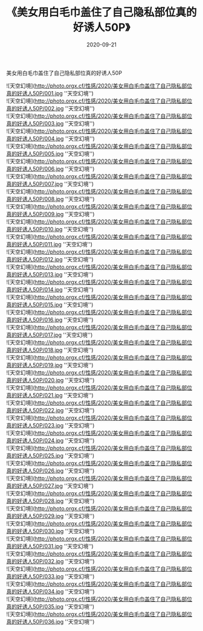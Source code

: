 ﻿---
layout: post
title:  《美女用白毛巾盖住了自己隐私部位真的好诱人50P》
date:   2020-09-21
image: http://photo.orgx.cf/性感/2020/美女用白毛巾盖住了自己隐私部位真的好诱人50P/000.jpg
categories: [美女, 性感, 泳衣]
---

美女用白毛巾盖住了自己隐私部位真的好诱人50P



![天空幻境](http://photo.orgx.cf/性感/2020/美女用白毛巾盖住了自己隐私部位真的好诱人50P/001.jpg ''天空幻境'') <br>
![天空幻境](http://photo.orgx.cf/性感/2020/美女用白毛巾盖住了自己隐私部位真的好诱人50P/002.jpg ''天空幻境'') <br>
![天空幻境](http://photo.orgx.cf/性感/2020/美女用白毛巾盖住了自己隐私部位真的好诱人50P/003.jpg ''天空幻境'') <br>
![天空幻境](http://photo.orgx.cf/性感/2020/美女用白毛巾盖住了自己隐私部位真的好诱人50P/004.jpg ''天空幻境'') <br>
![天空幻境](http://photo.orgx.cf/性感/2020/美女用白毛巾盖住了自己隐私部位真的好诱人50P/005.jpg ''天空幻境'') <br>
![天空幻境](http://photo.orgx.cf/性感/2020/美女用白毛巾盖住了自己隐私部位真的好诱人50P/006.jpg ''天空幻境'') <br>
![天空幻境](http://photo.orgx.cf/性感/2020/美女用白毛巾盖住了自己隐私部位真的好诱人50P/007.jpg ''天空幻境'') <br>
![天空幻境](http://photo.orgx.cf/性感/2020/美女用白毛巾盖住了自己隐私部位真的好诱人50P/008.jpg ''天空幻境'') <br>
![天空幻境](http://photo.orgx.cf/性感/2020/美女用白毛巾盖住了自己隐私部位真的好诱人50P/009.jpg ''天空幻境'') <br>
![天空幻境](http://photo.orgx.cf/性感/2020/美女用白毛巾盖住了自己隐私部位真的好诱人50P/010.jpg ''天空幻境'') <br>
![天空幻境](http://photo.orgx.cf/性感/2020/美女用白毛巾盖住了自己隐私部位真的好诱人50P/011.jpg ''天空幻境'') <br>
![天空幻境](http://photo.orgx.cf/性感/2020/美女用白毛巾盖住了自己隐私部位真的好诱人50P/012.jpg ''天空幻境'') <br>
![天空幻境](http://photo.orgx.cf/性感/2020/美女用白毛巾盖住了自己隐私部位真的好诱人50P/013.jpg ''天空幻境'') <br>
![天空幻境](http://photo.orgx.cf/性感/2020/美女用白毛巾盖住了自己隐私部位真的好诱人50P/014.jpg ''天空幻境'') <br>
![天空幻境](http://photo.orgx.cf/性感/2020/美女用白毛巾盖住了自己隐私部位真的好诱人50P/015.jpg ''天空幻境'') <br>
![天空幻境](http://photo.orgx.cf/性感/2020/美女用白毛巾盖住了自己隐私部位真的好诱人50P/016.jpg ''天空幻境'') <br>
![天空幻境](http://photo.orgx.cf/性感/2020/美女用白毛巾盖住了自己隐私部位真的好诱人50P/017.jpg ''天空幻境'') <br>
![天空幻境](http://photo.orgx.cf/性感/2020/美女用白毛巾盖住了自己隐私部位真的好诱人50P/018.jpg ''天空幻境'') <br>
![天空幻境](http://photo.orgx.cf/性感/2020/美女用白毛巾盖住了自己隐私部位真的好诱人50P/019.jpg ''天空幻境'') <br>
![天空幻境](http://photo.orgx.cf/性感/2020/美女用白毛巾盖住了自己隐私部位真的好诱人50P/020.jpg ''天空幻境'') <br>
![天空幻境](http://photo.orgx.cf/性感/2020/美女用白毛巾盖住了自己隐私部位真的好诱人50P/021.jpg ''天空幻境'') <br>
![天空幻境](http://photo.orgx.cf/性感/2020/美女用白毛巾盖住了自己隐私部位真的好诱人50P/022.jpg ''天空幻境'') <br>
![天空幻境](http://photo.orgx.cf/性感/2020/美女用白毛巾盖住了自己隐私部位真的好诱人50P/023.jpg ''天空幻境'') <br>
![天空幻境](http://photo.orgx.cf/性感/2020/美女用白毛巾盖住了自己隐私部位真的好诱人50P/024.jpg ''天空幻境'') <br>
![天空幻境](http://photo.orgx.cf/性感/2020/美女用白毛巾盖住了自己隐私部位真的好诱人50P/025.jpg ''天空幻境'') <br>
![天空幻境](http://photo.orgx.cf/性感/2020/美女用白毛巾盖住了自己隐私部位真的好诱人50P/026.jpg ''天空幻境'') <br>
![天空幻境](http://photo.orgx.cf/性感/2020/美女用白毛巾盖住了自己隐私部位真的好诱人50P/027.jpg ''天空幻境'') <br>
![天空幻境](http://photo.orgx.cf/性感/2020/美女用白毛巾盖住了自己隐私部位真的好诱人50P/028.jpg ''天空幻境'') <br>
![天空幻境](http://photo.orgx.cf/性感/2020/美女用白毛巾盖住了自己隐私部位真的好诱人50P/029.jpg ''天空幻境'') <br>
![天空幻境](http://photo.orgx.cf/性感/2020/美女用白毛巾盖住了自己隐私部位真的好诱人50P/030.jpg ''天空幻境'') <br>
![天空幻境](http://photo.orgx.cf/性感/2020/美女用白毛巾盖住了自己隐私部位真的好诱人50P/031.jpg ''天空幻境'') <br>
![天空幻境](http://photo.orgx.cf/性感/2020/美女用白毛巾盖住了自己隐私部位真的好诱人50P/032.jpg ''天空幻境'') <br>
![天空幻境](http://photo.orgx.cf/性感/2020/美女用白毛巾盖住了自己隐私部位真的好诱人50P/033.jpg ''天空幻境'') <br>
![天空幻境](http://photo.orgx.cf/性感/2020/美女用白毛巾盖住了自己隐私部位真的好诱人50P/034.jpg ''天空幻境'') <br>
![天空幻境](http://photo.orgx.cf/性感/2020/美女用白毛巾盖住了自己隐私部位真的好诱人50P/035.jpg ''天空幻境'') <br>
![天空幻境](http://photo.orgx.cf/性感/2020/美女用白毛巾盖住了自己隐私部位真的好诱人50P/036.jpg ''天空幻境'') <br>